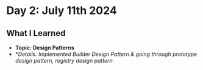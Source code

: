 # Day 2: July 11th 2024

## What I Learned
- **Topic: Design Patterns**
- **Details: Implemented Builder Design Pattern & going through prototype design pattern, registry design pattern*

